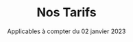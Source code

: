 ---
title: "Nos Tarifs"
subtitle: "Applicables à compter du 02 janvier 2023"
# meta description
description: "tarifs"
draft: false
######################### Tarrif #####################
tarrifs:
  tarrifs_items:
    - name: "DIAGNOSTICS IMMOBILIERS"
      icon: "fas fa-pencil-ruler"
      subname: "Appartements & maisons"
      header: ['Tarifs Pack - Vente & Location <br> Amiante, DPE, Électricité, Gaz, Mesurage, Termites *', 'F1/F2', 'F1/F2','F3/F4','F3/F4', 'F5 à F7', 'F5 à F7']
      content:
      - row: [' ', 'HT', 'TTC', 'HT', 'TTC', 'HT', 'TTC']
      - row: ['1 Diagnostic', '60 €', '72 €', '70 €','84 €', '80 €', '96 €']
      - row: ['2 Diagnostics', '110 €', '132 €', '130 €','156 €', '150 €', '180 €']
      - row: ['3 Diagnostics', '150 €', '180 €', '170 €','204 €', '200 €', '240 €']
      - row: ['4 Diagnostics', '170 €', '204 €', '200 €','240 €', '230 €', '276 €']
      - row: ['5 Diagnostics', '200 €', '240 €', '230 €','276 €', '260 €', '312 €']
      - row: ['6 Diagnostics', '230 €', '276 €', '270 €','324 €', '310 €', '372 €']
      additional_text: "* Dans le cadre d'un pack, l'ERP est offert"

    - name: " "
      icon: " "
      subname: " "
      header: ['Tarifs complémentaires - Vente & Location', 'HT', 'TTC']
      content:
      - row: ['Prélèvement amiante (par unité)', '25 €', '30 €']
      - row: ['État des Risques et Pollutions (hors pack)', '25 €', '30 €']




    - name: "ÉTATS DES LIEUX"
      icon: "fas fa-home"
      subname: "Appartements & maisons"
      header: ['Tarifs - Entrée / Sortie *', 'HT', 'TTC']
      content:
      - row: ['F1', '125 €', '150 €']
      - row: ['F2', '140 €', '168 €']
      - row: ['F3', '165 €', '198 €']
      - row: ['F4', '180 €', '216 €']
      - row: ['F5', '210 €', '252 €']
      - row: ['Pièce supplémentaire', '+20 €', '+24 €']
      - row: ['+Extérieur/Jardin', '+40 €', '48 €']
      additional_text: "* État des lieux de sortie : -50 % si l'état des lieux d'entrée a été réalisé par nos soins"

---